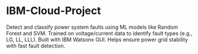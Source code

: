 # IBM-Cloud-Project
Detect and classify power system faults using ML models like Random Forest and SVM. Trained on voltage/current data to identify fault types (e.g., LG, LL, LLL). Built with IBM Watsonx GUI. Helps ensure power grid stability with fast fault detection.
